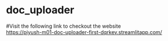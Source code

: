 # doc_uploader   
#Visit the following link to checkout the website   
https://piyush-m01-doc-uploader-first-dqrkev.streamlitapp.com/   
